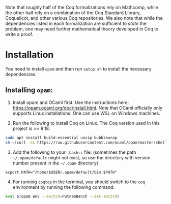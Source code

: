 Note that roughly half of the Coq formalizations rely on Mathcomp, while the other half rely on a combination of the Coq Standard Library, Coquelicot, and other various Coq repositories. We also note that while the dependencies listed in each formalization are sufficient to *state* the problem, one may need further mathematical theory developed in Coq to write a proof.

# Installation

You need to install `opam` and then run `setup.sh` to install the necessary dependencies.

## Installing `opam`:
1. Install opam and OCaml first. Use the instructions here: https://opam.ocaml.org/doc/Install.html. Note that OCaml officially only supports Linux installations. One can use WSL on Windows machines.

2. Run the following to install Coq on Linux. The Coq version used in this project is >= 8.18. 
```bash
sudo apt install build-essential unzip bubblewrap
sh <(curl -sL https://raw.githubusercontent.com/ocaml/opam/master/shell/install.sh)
```

3. Add the following to your `.bashrc` file: (sometimes the path `~/.opam/default` might not exist, so use the directory with version number present in the `~/.opam` directory)
```
export PATH="/home/$USER/.opam/default/bin:$PATH"
```

4. For running `coqtop` in the terminal, you should switch to the `coq` environment by running the following command:
```bash
eval $(opam env --switch=PutnamBench --set-switch)
```
